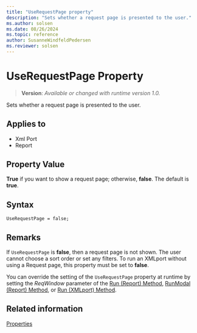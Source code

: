 ```yaml
---
title: "UseRequestPage property"
description: "Sets whether a request page is presented to the user."
ms.author: solsen
ms.date: 08/26/2024
ms.topic: reference
author: SusanneWindfeldPedersen
ms.reviewer: solsen
---
```

[//]: # (START>DO_NOT_EDIT)
[//]: # (IMPORTANT:Do not edit any of the content between here and the END>DO_NOT_EDIT.)
[//]: # (Any modifications should be made in the .xml files in the ModernDev repo.)
# UseRequestPage Property
> **Version**: _Available or changed with runtime version 1.0._

Sets whether a request page is presented to the user.

## Applies to
-   Xml Port
-   Report

[//]: # (IMPORTANT: END>DO_NOT_EDIT)


## Property Value  

**True** if you want to show a request page; otherwise, **false**. The default is **true**.

## Syntax

```AL
UseRequestPage = false;
```  
  
## Remarks  

If `UseRequestPage` is **false**, then a request page is not shown. The user cannot choose a sort order or set any filters. To run an XMLport without using a Request page, this property must be set to **false**.
  
You can override the setting of the `UseRequestPage` property at runtime by setting the *ReqWindow* parameter of the [Run (Report) Method](../methods-auto/report/report-run-method.md), [RunModal (Report) Method](../methods-auto/report/report-runmodal-method.md), or [Run (XMLport) Method](../methods-auto/xmlport/xmlport-run-method.md).

## Related information

[Properties](devenv-properties.md)  